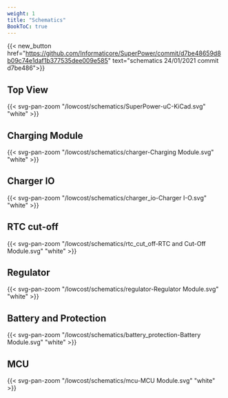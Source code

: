 ```yaml
---
weight: 1
title: "Schematics"
BookToC: true
---
```

{{< new_button href="https://github.com/Informaticore/SuperPower/commit/d7be48659d8b09c74e1daf1b377535dee009e585" text="schematics 24/01/2021 commit d7be486">}}

## Top View

{{< svg-pan-zoom "/lowcost/schematics/SuperPower-uC-KiCad.svg" "white" >}}


## Charging Module
{{< svg-pan-zoom "/lowcost/schematics/charger-Charging Module.svg" "white" >}}

## Charger IO
{{< svg-pan-zoom "/lowcost/schematics/charger_io-Charger I-O.svg" "white" >}}

## RTC cut-off
{{< svg-pan-zoom "/lowcost/schematics/rtc_cut_off-RTC and Cut-Off Module.svg" "white" >}}

## Regulator
{{< svg-pan-zoom "/lowcost/schematics/regulator-Regulator Module.svg" "white" >}}

## Battery and Protection
{{< svg-pan-zoom "/lowcost/schematics/battery_protection-Battery Module.svg" "white" >}}

## MCU
{{< svg-pan-zoom "/lowcost/schematics/mcu-MCU Module.svg" "white" >}}
